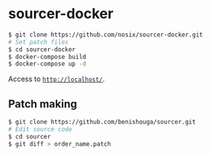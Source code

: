 # sourcer-docker

```bash
$ git clone https://github.com/nosix/sourcer-docker.git
# Set patch files
$ cd sourcer-docker
$ docker-compose build
$ docker-compose up -d
```

Access to [`http://localhost/`](http://localhost/).

## Patch making

```bash
$ git clone https://github.com/benishouga/sourcer.git
# Edit source code
$ cd sourcer
$ git diff > order_name.patch
```
